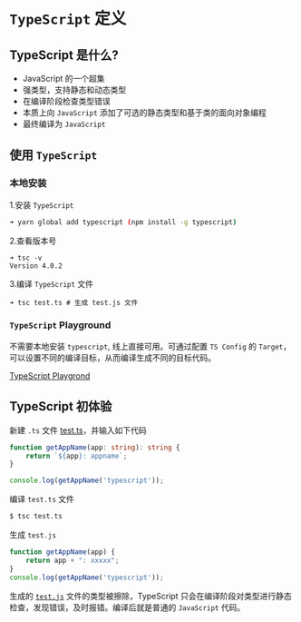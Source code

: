 # `TypeScript` 定义

## TypeScript 是什么?

- JavaScript 的一个超集
- 强类型，支持静态和动态类型
- 在编译阶段检查类型错误
- 本质上向 `JavaScript` 添加了可选的静态类型和基于类的面向对象编程
- 最终编译为 `JavaScript`

## 使用 `TypeScript`

### 本地安装

1.安装 `TypeScript`

```bash
➜ yarn global add typescript (npm install -g typescript)
```

2.查看版本号

```
➜ tsc -v
Version 4.0.2
```

3.编译 `TypeScript` 文件 

```
➜ tsc test.ts # 生成 test.js 文件
```

### `TypeScript` Playground

不需要本地安装 `typescript`, 线上直接可用。可通过配置 `TS Config` 的 `Target`，可以设置不同的编译目标，从而编译生成不同的目标代码。

[TypeScript Playgrond](https://www.typescriptlang.org/play)

## TypeScript 初体验

新建 `.ts` 文件 [test.ts](./example1_what_is_typescript/test.ts)，并输入如下代码

```typescript
function getAppName(app: string): string {
    return `${app}: appname`;
}

console.log(getAppName('typescript'));
```

编译 `test.ts` 文件

```bash
$ tsc test.ts
```

生成 `test.js`

```javascript
function getAppName(app) {
    return app + ": xxxxx";
}
console.log(getAppName('typescript'));
```

生成的 [`test.js`](./example1_what_is_typescript/test.js) 文件的类型被擦除，TypeScript 只会在编译阶段对类型进行静态检查，发现错误，及时报错。编译后就是普通的 `JavaScript` 代码。